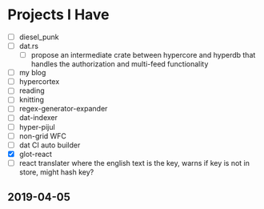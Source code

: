 # Projects I Have

- [ ] diesel_punk
- [ ] dat.rs
  - [ ] propose an intermediate crate between hypercore and hyperdb that handles the authorization and multi-feed functionality
- [ ] my blog
- [ ] hypercortex
- [ ] reading
- [ ] knitting
- [ ] regex-generator-expander
- [ ] dat-indexer
- [ ] hyper-pijul
- [ ] non-grid WFC
- [ ] dat CI auto builder
- [x] glot-react
- [ ] react translater where the english text is the key, warns if key is not in store, might hash key?

## 2019-04-05
